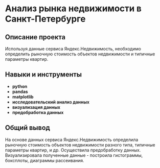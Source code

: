 # Анализ рынка недвижимости в Санкт-Петербурге

## Описание проекта

Используя данные сервиса Яндекс.Недвижимость, необходимо определить рыночную стоимость объектов недвижимости и типичные параметры квартир.


## Навыки и инструменты

- **python**
- **pandas**
- **matplotlib**
- **исследовательский анализ данных**
- **визуализация данных**
- **предобработка данных**


## 

## Общий вывод

На основе данных сервиса Яндекс.Недвижимость определила рыночную стоимость объектов недвижимости разного типа, типичные параметры квартир, и др. Осуществила предобработку данных. Визуализировала полученные данные - построила гистограммы, боксплоты, диаграммы рассеивания.
